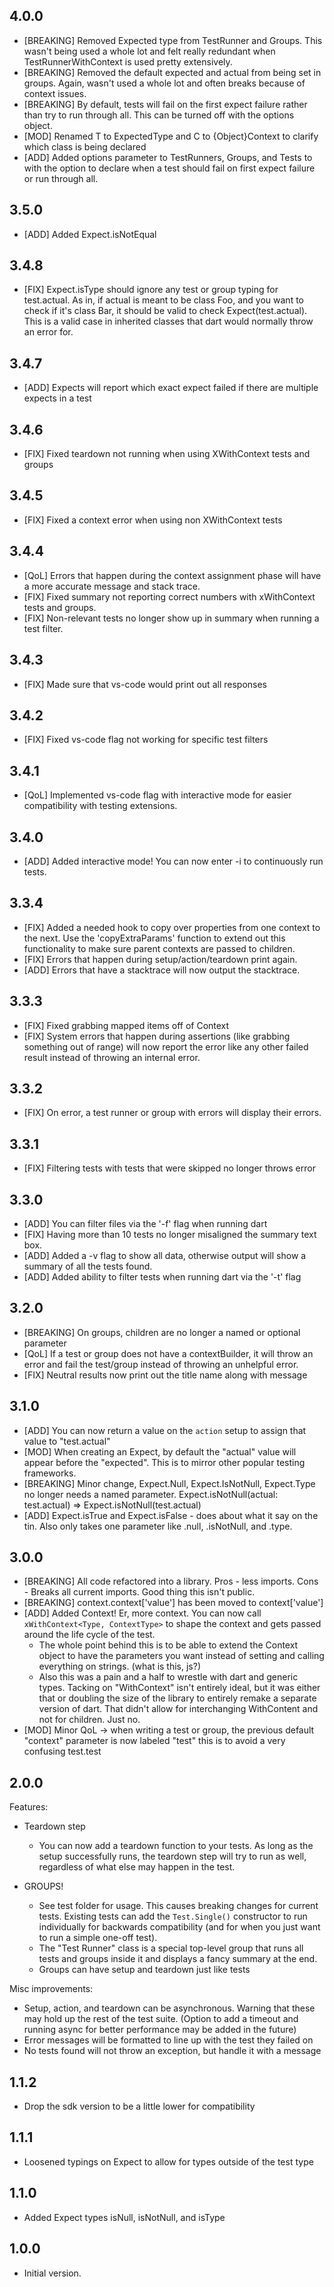 ## 4.0.0
- [BREAKING] Removed Expected type from TestRunner and Groups. This wasn't being used a whole lot and felt really redundant when TestRunnerWithContext is used pretty extensively.
- [BREAKING] Removed the default expected and actual from being set in groups. Again, wasn't used a whole lot and often breaks because of context issues.
- [BREAKING] By default, tests will fail on the first expect failure rather than try to run through all. This can be turned off with the options object.
- [MOD] Renamed T to ExpectedType and C to {Object}Context to clarify which class is being declared
- [ADD] Added options parameter to TestRunners, Groups, and Tests to with the option to declare when a test should fail on first expect failure or run through all.

## 3.5.0
- [ADD] Added Expect.isNotEqual

## 3.4.8
- [FIX] Expect<T>.isType should ignore any test or group typing for test.actual. As in, if actual is meant to be class Foo, and you want to check if it's class Bar, it should be valid to check Expect<Bar>(test.actual). This is a valid case in inherited classes that dart would normally throw an error for.

## 3.4.7
- [ADD] Expects will report which exact expect failed if there are multiple expects in a test

## 3.4.6
- [FIX] Fixed teardown not running when using XWithContext tests and groups 

## 3.4.5
- [FIX] Fixed a context error when using non XWithContext tests

## 3.4.4
- [QoL] Errors that happen during the context assignment phase will have a more accurate message and stack trace.
- [FIX] Fixed summary not reporting correct numbers with xWithContext tests and groups.
- [FIX] Non-relevant tests no longer show up in summary when running a test filter.

## 3.4.3
- [FIX] Made sure that vs-code would print out all responses

## 3.4.2
- [FIX] Fixed vs-code flag not working for specific test filters

## 3.4.1
- [QoL] Implemented vs-code flag with interactive mode for easier compatibility with testing extensions.

## 3.4.0
- [ADD] Added interactive mode! You can now enter -i to continuously run tests.

## 3.3.4
- [FIX] Added a needed hook to copy over properties from one context to the next. Use the 'copyExtraParams' function to extend out this functionality to make sure parent contexts are passed to children.
- [FIX] Errors that happen during setup/action/teardown print again.
- [ADD] Errors that have a stacktrace will now output the stacktrace.

## 3.3.3
- [FIX] Fixed grabbing mapped items off of Context
- [FIX] System errors that happen during assertions (like grabbing something out of range) will now report the error like any other failed result instead of throwing an internal error.

## 3.3.2
- [FIX] On error, a test runner or group with errors will display their errors.

## 3.3.1
- [FIX] Filtering tests with tests that were skipped no longer throws error

## 3.3.0
- [ADD] You can filter files via the '-f' flag when running dart
- [FIX] Having more than 10 tests no longer misaligned the summary text box.
- [ADD] Added a -v flag to show all data, otherwise output will show a summary of all the tests found.
- [ADD] Added ability to filter tests when running dart via the '-t' flag

## 3.2.0
- [BREAKING] On groups, children are no longer a named or optional parameter
- [QoL] If a test or group does not have a contextBuilder, it will throw an error and fail the test/group instead of throwing an unhelpful error.
- [FIX] Neutral results now print out the title name along with message

## 3.1.0
- [ADD] You can now return a value on the `action` setup to assign that value to "test.actual"
- [MOD] When creating an Expect, by default the "actual" value will appear before the "expected". This is to mirror other popular testing frameworks.
- [BREAKING] Minor change, Expect.Null, Expect.IsNotNull, Expect.Type no longer needs a named parameter. Expect.isNotNull(actual: test.actual) => Expect.isNotNull(test.actual)
- [ADD] Expect.isTrue and Expect.isFalse - does about what it say on the tin. Also only takes one parameter like .null, .isNotNull, and .type.

## 3.0.0
- [BREAKING] All code refactored into a library. Pros - less imports. Cons - Breaks all current imports. Good thing this isn't public.
- [BREAKING] context.context['value'] has been moved to context['value']
- [ADD] Added Context! Er, more context. You can now call `xWithContext<Type, ContextType>` to shape the context and gets passed around the life cycle of the test.
    - The whole point behind this is to be able to extend the Context object to have the parameters you want instead of setting and calling everything on strings. (what is this, js?)
    - Also this was a pain and a half to wrestle with dart and generic types. Tacking on "WithContext" isn't entirely ideal, but it was either that or doubling the size of the library to entirely remake a separate version of dart. That didn't allow for interchanging WithContent and not for children. Just no.
- [MOD] Minor QoL -> when writing a test or group, the previous default "context" parameter is now labeled "test" this is to avoid a very confusing test.test

## 2.0.0
Features:
- Teardown step
    - You can now add a teardown function to your tests. As long as the setup successfully runs, the teardown step will try to run as well, regardless of what else may happen in the test.

- GROUPS!
    - See test folder for usage. This causes breaking changes for current tests. Existing tests can add the `Test.Single()` constructor to run individually for backwards compatibility (and for when you just want to run a simple one-off test).
    - The "Test Runner" class is a special top-level group that runs all tests and groups inside it and displays a fancy summary at the end.
    - Groups can have setup and teardown just like tests


Misc improvements:
- Setup, action, and teardown can be asynchronous. Warning that these may hold up the rest of the test suite. (Option to add a timeout and running async for better performance may be added in the future)
- Error messages will be formatted to line up with the test they failed on
- No tests found will not throw an exception, but handle it with a message

## 1.1.2
- Drop the sdk version to be a little lower for compatibility

## 1.1.1
- Loosened typings on Expect to allow for types outside of the test type

## 1.1.0
- Added Expect types isNull, isNotNull, and isType

## 1.0.0

- Initial version.
